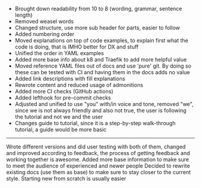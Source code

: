 - Brought down readability from 10 to 8 (wording, grammar, sentence length)
- Removed weasel words
- Changed structure, use more sub header for parts, easier to follow
- Added numbering order
- Moved explanations on top of code examples, to explain first what the code is doing, that is IMHO better for DX and stuff
- Unified the order in YAML examples
- Added more base info about k8 and Traefik to add more helpful value
- Moved reference YAML files out of docs and use 'pure' git. By doing so these can be tested with CI and having them in the docs adds no value
- Added link descriptions with fill explanations
- Rewrote content and reduced usage of admonitions
- Added more CI checks (GitHub actions)
- Added lefthook for pre-commit checks
- Adjusted and unified to use "you" with/in voice and tone, removed "we", since we is not always friendly and also not true, the user is following the tutorial and not we and the user
- Changes guide to tutorial, since it is a step-by-step walk-through tutorial, a guide would be more basic

---

Wrote different versions and did user testing with both of them, changed and improved according to feedback, the process of getting feedback and working together is awesome.
Added more base information to make sure to meet the audience of experienced and newer people
Decided to rewrite existing docs (use them as base) to make sure to stay closer to the current style.
Starting new from scratch is usually easier 

